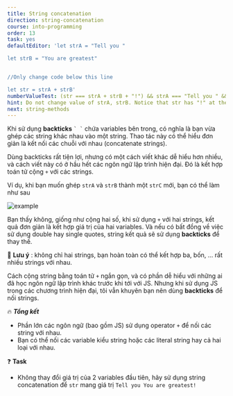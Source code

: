 ```yaml
---
title: String concatenation
direction: string-concatenation
course: into-programming
order: 13
task: yes
defaultEditor: 'let strA = "Tell you "

let strB = "You are greatest"


//Only change code below this line

let str = strA + strB'
numberValueTest: (str === strA + strB + "!") && strA === "Tell you " && strB === "You are greatest"
hint: Do not change value of strA, strB. Notice that str has "!" at the ending.
next: string-methods
---
```


Khi sử dụng **backticks** `` ` ` `` chứa variables bên trong, có nghĩa là bạn vừa ghép các string khác nhau vào một string. Thao tác này có thể hiểu đơn giản là kết nối các chuỗi với nhau (concatenate strings).

Dùng backticks rất tiện lợi, nhưng có một cách viết khác dễ hiểu hơn nhiều, và cách viết này có ở hầu hết các ngôn ngữ lập trình hiện đại. Đó là kết hợp toán tử cộng `+` với các strings.

Ví dụ, khi bạn muốn ghép `strA` và `strB` thành một `strC` mới, bạn có thể làm như sau

![example](https://firebasestorage.googleapis.com/v0/b/js-for-beginners.appspot.com/o/Task%2013%3A%20String%20concatenation%2Ftask13.png?alt=media&token=7ea7d4b1-e09d-4aa0-9cd3-9ab7107aea6e)

Bạn thấy không, giống như cộng hai số, khi sử dụng `+` với hai strings, kết quả đơn giản là kết hợp giá trị của hai variables. Và nếu có bất đồng về việc sử dụng double hay single quotes, string kết quả sẽ sử dụng **backticks** để thay thế.

📌 **Lưu ý** : không chỉ hai strings, bạn hoàn toàn có thể kết hợp ba, bốn, ... rất nhiều strings với nhau.

Cách cộng string bằng toán tử `+` ngắn gọn, và có phần dễ hiểu với những ai đã học ngôn ngữ lập trình khác trước khi tới với JS. Nhưng khi sử dụng JS trong các chương trình hiện đại, tôi vẫn khuyên bạn nên dùng **backticks** để nối strings.

🔥 **_Tổng kết_**

-   Phần lớn các ngôn ngữ (bao gồm JS) sử dụng operator `+` để nối các string với nhau.
-   Bạn có thể nối các variable kiểu string hoặc các literal string hay cả hai loại với nhau.

❓ **Task**

-   Không thay đổi giá trị của 2 variables đầu tiên, hãy sử dụng string concatenation để `str` mang giá trị `Tell you You are greatest!`
